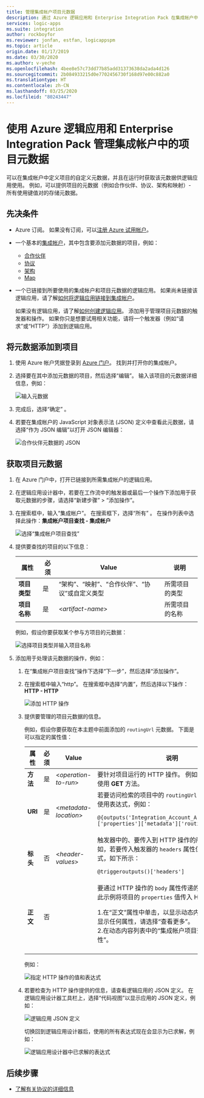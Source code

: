 ```yaml
---
title: 管理集成帐户项目元数据
description: 通过 Azure 逻辑应用和 Enterprise Integration Pack 在集成帐户中添加或获取项目元数据
services: logic-apps
ms.suite: integration
author: rockboyfor
ms.reviewer: jonfan, estfan, logicappspm
ms.topic: article
origin.date: 01/17/2019
ms.date: 03/30/2020
ms.author: v-yeche
ms.openlocfilehash: 4bee8e57c73dd77b85add31373638da2ada4d126
ms.sourcegitcommit: 2b084933215d0e7702456730f168d97e00c882a0
ms.translationtype: HT
ms.contentlocale: zh-CN
ms.lasthandoff: 03/25/2020
ms.locfileid: "80243447"
---
```

# <a name="manage-artifact-metadata-in-integration-accounts-with-azure-logic-apps-and-enterprise-integration-pack"></a>使用 Azure 逻辑应用和 Enterprise Integration Pack 管理集成帐户中的项目元数据

可以在集成帐户中定义项目的自定义元数据，并且在运行时获取该元数据供逻辑应用使用。 例如，可以提供项目的元数据（例如合作伙伴、协议、架构和映射）- 所有使用键值对的存储元数据。 

## <a name="prerequisites"></a>先决条件

* Azure 订阅。 如果没有订阅，可以<a href="https://www.azure.cn/pricing/1rmb-trial/" target="_blank">注册 Azure 试用帐户</a>。

* 一个基本的[集成帐户](../logic-apps/logic-apps-enterprise-integration-create-integration-account.md)，其中包含要添加元数据的项目，例如： 

  * [合作伙伴](logic-apps-enterprise-integration-partners.md)
  * [协议](logic-apps-enterprise-integration-agreements.md)
  * [架构](logic-apps-enterprise-integration-schemas.md)
  * [Map](logic-apps-enterprise-integration-maps.md)

* 一个已链接到所要使用的集成帐户和项目元数据的逻辑应用。 如果尚未链接该逻辑应用，请了解[如何将逻辑应用链接到集成帐户](logic-apps-enterprise-integration-create-integration-account.md#link-account)。 

  如果没有逻辑应用，请了解[如何创建逻辑应用](../logic-apps/quickstart-create-first-logic-app-workflow.md)。 
  添加用于管理项目元数据的触发器和操作。 如果你只是想要试用相关功能，请将一个触发器（例如“请求”或“HTTP”）添加到逻辑应用。  

## <a name="add-metadata-to-artifacts"></a>将元数据添加到项目

1. 使用 Azure 帐户凭据登录到 <a href="https://portal.azure.cn" target="_blank">Azure 门户</a>。 找到并打开你的集成帐户。

1. 选择要在其中添加元数据的项目，然后选择“编辑”。  输入该项目的元数据详细信息，例如：

   ![输入元数据](media/logic-apps-enterprise-integration-metadata/add-partner-metadata.png)

1. 完成后，选择“确定”  。

1. 若要在集成帐户的 JavaScript 对象表示法 (JSON) 定义中查看此元数据，请选择“作为 JSON 编辑”以打开 JSON 编辑器：  

   ![合作伙伴元数据的 JSON](media/logic-apps-enterprise-integration-metadata/partner-metadata.png)

## <a name="get-artifact-metadata"></a>获取项目元数据

1. 在 Azure 门户中，打开已链接到所需集成帐户的逻辑应用。 

1. 在逻辑应用设计器中，若要在工作流中的触发器或最后一个操作下添加用于获取元数据的步骤，请选择“新建步骤” > “添加操作”。   

1. 在搜索框中，输入“集成帐户”。 在搜索框下，选择“所有”  。 在操作列表中选择此操作：**集成帐户项目查找 - 集成帐户**

   ![选择“集成帐户项目查找”](media/logic-apps-enterprise-integration-metadata/integration-account-artifact-lookup.png)

1. 提供要查找的项目的以下信息：

   | 属性 | 必须 | Value | 说明 | 
   |----------|---------|-------|-------------| 
   | **项目类型** | 是 | “架构”、“映射”、“合作伙伴”、“协议”或自定义类型     | 所需项目的类型 | 
   | **项目名称** | 是 | <*artifact-name*> | 所需项目的名称 | 
   ||| 

   例如，假设你要获取某个参与方项目的元数据：

   ![选择项目类型并输入项目名称](media/logic-apps-enterprise-integration-metadata/artifact-lookup-information.png)

1. 添加用于处理该元数据的操作，例如：

   1. 在“集成帐户项目查找”操作下选择“下一步”，然后选择“添加操作”。    

   1. 在搜索框中输入“http”。 在搜索框中选择“内置”，然后选择以下操作：  **HTTP - HTTP**

      ![添加 HTTP 操作](media/logic-apps-enterprise-integration-metadata/http-action.png)

   1. 提供要管理的项目元数据的信息。 

      例如，假设你要获取在本主题中前面添加的 `routingUrl` 元数据。 下面是可以指定的属性值： 

      | 属性 | 必须 | Value | 说明 | 
      |----------|----------|-------|-------------| 
      | **方法** | 是 | <*operation-to-run*> | 要针对项目运行的 HTTP 操作。 例如，此 HTTP 操作使用 **GET** 方法。 | 
      | **URI** | 是 | <*metadata-location*> | 若要访问检索的项目中的 `routingUrl` 元数据值，可以使用表达式，例如： <p>`@{outputs('Integration_Account_Artifact_Lookup')['properties']['metadata']['routingUrl']}` | 
      | **标头** | 否 | <*header-values*> | 触发器中的、要传入到 HTTP 操作的所有标头输出。 例如，若要传入触发器的 `headers` 属性值，可以使用表达式，如下所示： <p>`@triggeroutputs()['headers']` | 
      | **正文** | 否 | <body-content  > | 要通过 HTTP 操作的 `body` 属性传递的其他任何内容。 此示例将项目的 `properties` 值传入 HTTP 操作： <p>1.在“正文”属性中单击，以显示动态内容列表。  如果未显示任何属性，请选择“查看更多”。  <br />2.在动态内容列表中的“集成帐户项目查找”下，选择“属性”。   | 
      |||| 

      例如：

      ![指定 HTTP 操作的值和表达式](media/logic-apps-enterprise-integration-metadata/add-http-action-values.png)

   1. 若要检查为 HTTP 操作提供的信息，请查看逻辑应用的 JSON 定义。 在逻辑应用设计器工具栏上，选择“代码视图”以显示应用的 JSON 定义，例如： 

      ![逻辑应用 JSON 定义](media/logic-apps-enterprise-integration-metadata/finished-logic-app-definition.png)

      切换回到逻辑应用设计器后，使用的所有表达式现在会显示为已求解，例如：

      ![逻辑应用设计器中已求解的表达式](media/logic-apps-enterprise-integration-metadata/resolved-expressions.png)

## <a name="next-steps"></a>后续步骤

* [了解有关协议的详细信息](logic-apps-enterprise-integration-agreements.md)

<!-- Update_Description: new article about logic apps enterprise integration metadata -->
<!--NEW.date: 03/30/2020-->